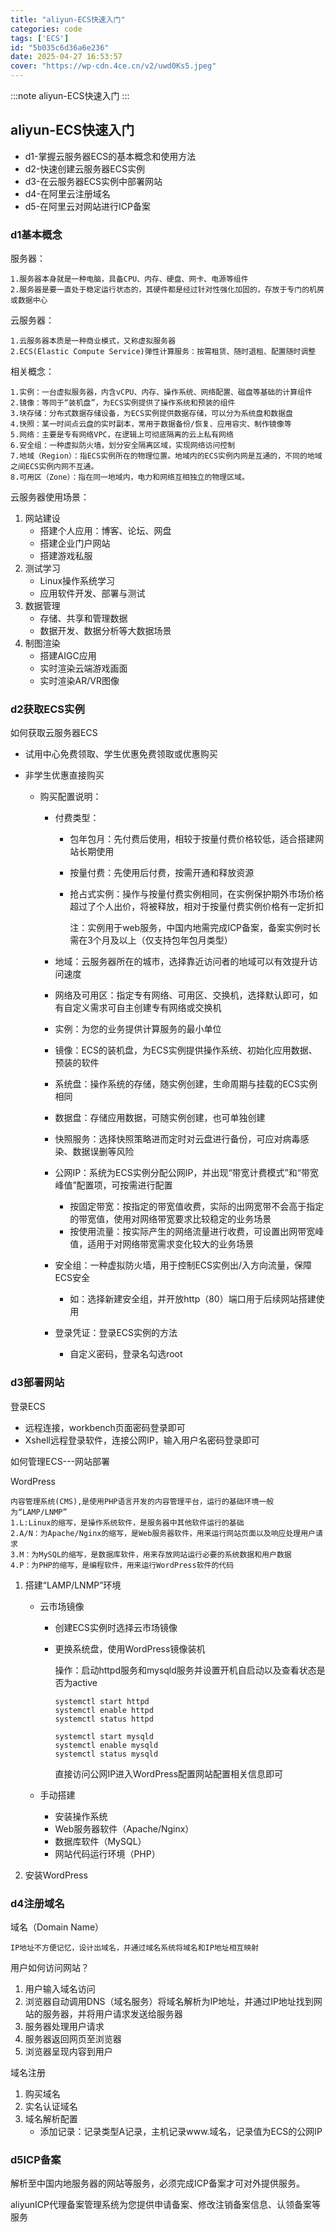 ```yaml
---
title: "aliyun-ECS快速入门"
categories: code
tags: ['ECS']
id: "5b035c6d36a6e236"
date: 2025-04-27 16:53:57
cover: "https://wp-cdn.4ce.cn/v2/uwd0Ks5.jpeg"
---
```


:::note
aliyun-ECS快速入门
:::

## aliyun-ECS快速入门

- d1-掌握云服务器ECS的基本概念和使用方法
- d2-快速创建云服务器ECS实例
- d3-在云服务器ECS实例中部署网站
- d4-在阿里云注册域名
- d5-在阿里云对网站进行ICP备案

### d1基本概念

服务器：

```
1.服务器本身就是一种电脑，具备CPU、内存、硬盘、网卡、电源等组件
2.服务器是要一直处于稳定运行状态的，其硬件都是经过针对性强化加固的，存放于专门的机房或数据中心
```

云服务器：

```
1.云服务器本质是一种商业模式，又称虚拟服务器
2.ECS(Elastic Compute Service)弹性计算服务：按需租赁、随时退租、配置随时调整
```

相关概念：

```
1.实例：一台虚拟服务器，内含vCPU、内存、操作系统、网络配置、磁盘等基础的计算组件
2.镜像：等同于“装机盘”，为ECS实例提供了操作系统和预装的组件
3.块存储：分布式数据存储设备，为ECS实例提供数据存储，可以分为系统盘和数据盘
4.快照：某一时间点云盘的实时副本，常用于数据备份/恢复、应用容灾、制作镜像等
5.网络：主要是专有网络VPC，在逻辑上可彻底隔离的云上私有网络
6.安全组：一种虚拟防火墙，划分安全隔离区域，实现网络访问控制
7.地域（Region）：指ECS实例所在的物理位置。地域内的ECS实例内网是互通的，不同的地域之间ECS实例内网不互通。
8.可用区（Zone）：指在同一地域内，电力和网络互相独立的物理区域。
```

云服务器使用场景：

1. 网站建设
    - 搭建个人应用：博客、论坛、网盘
    - 搭建企业门户网站
    - 搭建游戏私服
2. 测试学习
    - Linux操作系统学习
    - 应用软件开发、部署与测试
3. 数据管理
    - 存储、共享和管理数据
    - 数据开发、数据分析等大数据场景
4. 制图渲染
    - 搭建AIGC应用
    - 实时渲染云端游戏画面
    - 实时渲染AR/VR图像

### d2获取ECS实例

如何获取云服务器ECS

- 试用中心免费领取、学生优惠免费领取或优惠购买

- 非学生优惠直接购买

    - 购买配置说明：

        - 付费类型：

            - 包年包月：先付费后使用，相较于按量付费价格较低，适合搭建网站长期使用

            - 按量付费：先使用后付费，按需开通和释放资源

            - 抢占式实例：操作与按量付费实例相同，在实例保护期外市场价格超过了个人出价，将被释放，相对于按量付费实例价格有一定折扣

                注：实例用于web服务，中国内地需完成ICP备案，备案实例时长需在3个月及以上（仅支持包年包月类型）

        - 地域：云服务器所在的城市，选择靠近访问者的地域可以有效提升访问速度

        - 网络及可用区：指定专有网络、可用区、交换机，选择默认即可，如有自定义需求可自主创建专有网络或交换机

        - 实例：为您的业务提供计算服务的最小单位

        - 镜像：ECS的装机盘，为ECS实例提供操作系统、初始化应用数据、预装的软件

        - 系统盘：操作系统的存储，随实例创建，生命周期与挂载的ECS实例相同

        - 数据盘：存储应用数据，可随实例创建，也可单独创建

        - 快照服务：选择快照策略进而定时对云盘进行备份，可应对病毒感染、数据误删等风险

        - 公网IP：系统为ECS实例分配公网IP，并出现“带宽计费模式”和“带宽峰值”配置项，可按需进行配置

            - 按固定带宽：按指定的带宽值收费，实际的出网宽带不会高于指定的带宽值，使用对网络带宽要求比较稳定的业务场景
            - 按使用流量：按实际产生的网络流量进行收费，可设置出网带宽峰值，适用于对网络带宽需求变化较大的业务场景

        - 安全组：一种虚拟防火墙，用于控制ECS实例出/入方向流量，保障ECS安全

            - 如：选择新建安全组，并开放http（80）端口用于后续网站搭建使用

        - 登录凭证：登录ECS实例的方法

            - 自定义密码，登录名勾选root


### d3部署网站

登录ECS

- 远程连接，workbench页面密码登录即可
- Xshell远程登录软件，连接公网IP，输入用户名密码登录即可

如何管理ECS---网站部署

WordPress

```
内容管理系统(CMS),是使用PHP语言开发的内容管理平台，运行的基础环境一般为“LAMP/LNMP”
1.L:Linux的缩写，是操作系统软件，是服务器中其他软件运行的基础
2.A/N：为Apache/Nginx的缩写，是Web服务器软件，用来运行网站页面以及响应处理用户请求
3.M：为MySQL的缩写，是数据库软件，用来存放网站运行必要的系统数据和用户数据
4.P：为PHP的缩写，是编程软件，用来运行WordPress软件的代码
```

1. 搭建“LAMP/LNMP”环境

    - 云市场镜像

        - 创建ECS实例时选择云市场镜像

        - 更换系统盘，使用WordPress镜像装机

            操作：启动httpd服务和mysqld服务并设置开机自启动以及查看状态是否为active

            ```
            systemctl start httpd
            systemctl enable httpd
            systemctl status httpd
            
            systemctl start mysqld
            systemctl enable mysqld
            systemctl status mysqld
            ```

            直接访问公网IP进入WordPress配置网站配置相关信息即可

    - 手动搭建

        - 安装操作系统
        - Web服务器软件（Apache/Nginx）
        - 数据库软件（MySQL）
        - 网站代码运行环境（PHP）

2. 安装WordPress

### d4注册域名

域名（Domain Name）

```
IP地址不方便记忆，设计出域名，并通过域名系统将域名和IP地址相互映射
```

用户如何访问网站？

1. 用户输入域名访问
2. 浏览器自动调用DNS（域名服务）将域名解析为IP地址，并通过IP地址找到网站的服务器，并将用户请求发送给服务器
3. 服务器处理用户请求
4. 服务器返回网页至浏览器
5. 浏览器呈现内容到用户

域名注册

1. 购买域名
2. 实名认证域名
3. 域名解析配置
    - 添加记录：记录类型A记录，主机记录www.域名，记录值为ECS的公网IP

### d5ICP备案

解析至中国内地服务器的网站等服务，必须完成ICP备案才可对外提供服务。

aliyunICP代理备案管理系统为您提供申请备案、修改注销备案信息、认领备案等服务

